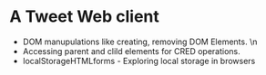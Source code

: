 # A Tweet Web client
* DOM manupulations like creating, removing DOM Elements. \n
* Accessing parent and clild elements for CRED operations.
* localStorageHTMLforms -  Exploring local storage in browsers

